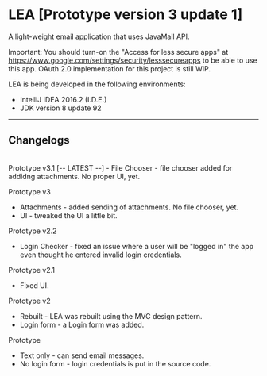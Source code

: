 # LEA [Prototype version 3 update 1]
A light-weight email application that uses JavaMail API.

Important: You should turn-on the "Access for less secure apps" at https://www.google.com/settings/security/lesssecureapps to be able to use this app. OAuth 2.0 implementation for this project is still WIP.

LEA is being developed in the following environments:
 - IntelliJ IDEA 2016.2 (I.D.E.)
 - JDK version 8 update 92
 
<hr>
<h2>Changelogs</h2></br>
Prototype v3.1 [-- LATEST --]
- File Chooser - file chooser added for addidng attachments. No proper UI, yet.

Prototype v3
- Attachments - added sending of attachments. No file chooser, yet. 
- UI - tweaked the UI a little bit.

Prototype v2.2
- Login Checker - fixed an issue where a user will be "logged in" the app even thought he entered invalid login credentials.

Prototype v2.1
- Fixed UI.

Prototype v2
- Rebuilt - LEA was rebuilt using the MVC design pattern.
- Login form - a Login form was added.

Prototype
- Text only - can send email messages.
- No login form - login credentials is put in the source code.
